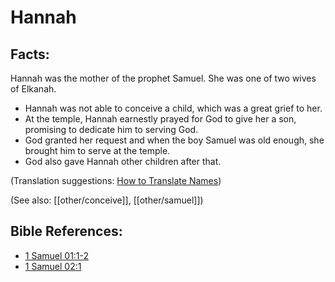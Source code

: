# Hannah #

## Facts: ##

Hannah was the mother of the prophet Samuel. She was one of two wives of Elkanah.

* Hannah was not able to conceive a child, which was a great grief to her.
* At the temple, Hannah earnestly prayed for God to give her a son, promising to dedicate him to serving God.
* God granted her request and when the boy Samuel was old enough, she brought him to serve at the temple.
* God also gave Hannah other children after that.

(Translation suggestions: [How to Translate Names](en/ta-vol1/translate/man/translate-names))

(See also: [[other/conceive]], [[other/samuel]])

## Bible References: ##

* [1 Samuel 01:1-2](en/tn/1sa/help/01/01)
* [1 Samuel 02:1](en/tn/1sa/help/02/01)